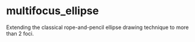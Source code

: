# multifocus_ellipse
Extending the classical rope-and-pencil ellipse drawing technique to more than 2 foci.
